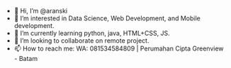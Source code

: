 - 👋 Hi, I’m @aranski
- 👀 I’m interested in Data Science, Web Development, and Mobile development.
- 🌱 I’m currently learning python, java, HTML+CSS, JS.
- 💞️ I’m looking to collaborate on remote project.
- 📫 How to reach me: WA: 081534584809 | Perumahan Cipta Greenview - Batam

<!---
aranski/aranski is a ✨ special ✨ repository because its `README.md` (this file) appears on your GitHub profile.
You can click the Preview link to take a look at your changes.
--->
